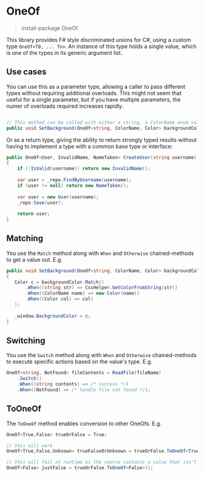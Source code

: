 # OneOf

> install-package OneOf


This library provides F# style discriminated unions for C#, using a custom type `OneOf<T0, ... Tn>`. An instance of this type holds a single value, which is one of the types in its generic argument list.

Use cases
---------

You can use this as a parameter type, allowing a caller to pass different types without requiring additional overloads. This might not seem that useful for a single parameter, but if you have multiple parameters, the numer of overloads required increases rapidly.

```C#

// This method can be called with either a string, a ColorName enum value or a Color instance.
public void SetBackground(OneOf<string, ColorName, Color> backgroundColor) { ... }

```
Or as a return type, giving the ability to return strongly typed results without having to implement a type with a common base type or interface:

```C#
public OneOf<User, InvalidName, NameTaken> CreateUser(string username)
{
    if (!IsValid(username)) return new InvalidName();
    
    var user = _repo.FindByUsername(username);
    if (user != null) return new NameTaken();
    
    var user = new User(username);
    _repo.Save(user);
    
    return user;
}

```

Matching
--------

You use the `Match` method along with `When` and `Otherwise` chained-methods to get a value out. E.g.

```C#
public void SetBackground(OneOf<string, ColorName, Color> backgroundColor)
{
   Color c = backgroundColor.Match()
       .When((string str) => CssHelper.GetColorFromString(str))
       .When((ColorName name) => new Color(name))
       .When((Color col) => col)
   );
   
   _window.BackgroundColor = c;
}
```

Switching
---------

You use the `Switch` method along with `When` and `Otherwise` chained-methods to execute specific actions based on the value's type. E.g.

```C#
OneOf<string, NotFound> fileContents = ReadFile(fileName)
    .Switch()
    .When((string contents) => /* success */)
    .When((NotFound) => /* handle file not found */);
```

ToOneOf
--------

The `ToOneOf` method enables conversion to other OneOfs. E.g.

```C#
OneOf<True,False> trueOrFalse = True;

// this will work
OneOf<True,False,Unknown> trueFalseOrUnknown = trueOrFalse.ToOneOf<True,False,Unknown>();

// this will fail at runtime as the source contains a value that isn't supported by the new OneOf
OneOf<False> justFalse = trueOrFalse.ToOneOf<False>();
```




